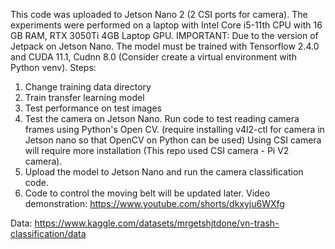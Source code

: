 This code was uploaded to Jetson Nano 2 (2 CSI ports for camera).
The experiments were performed on a laptop with Intel Core i5-11th CPU with 16 GB RAM, RTX 3050Ti 4GB Laptop GPU.
IMPORTANT: Due to the version of Jetpack on Jetson Nano. The model must be trained with Tensorflow 2.4.0 and CUDA 11.1, Cudnn 8.0 (Consider create a virtual environment with Python venv).
Steps:
1. Change training data directory
2. Train transfer learning model
3. Test performance on test images
4. Test the camera on Jetson Nano. Run code to test reading camera frames using Python's Open CV.
   (require installing v4l2-ctl for camera in Jetson nano so that OpenCV on Python can be used)
   Using CSI camera will require more installation (This repo used CSI camera - Pi V2 camera).
5. Upload the model to Jetson Nano and run the camera classification code.
6. Code to control the moving belt  will be updated later.
Video demonstration:
https://www.youtube.com/shorts/dkxyju6WXfg

Data:
https://www.kaggle.com/datasets/mrgetshjtdone/vn-trash-classification/data
